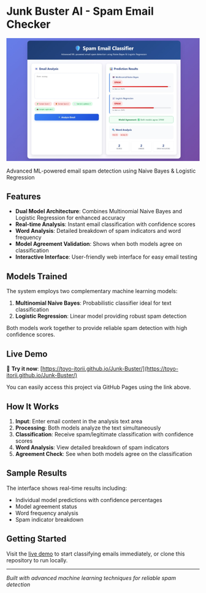# Junk Buster AI - Spam Email Checker

![Spam Email Classifier Interface](spam-classifier-interface.jpeg)

Advanced ML-powered email spam detection using Naive Bayes & Logistic Regression

## Features

- **Dual Model Architecture**: Combines Multinomial Naive Bayes and Logistic Regression for enhanced accuracy
- **Real-time Analysis**: Instant email classification with confidence scores
- **Word Analysis**: Detailed breakdown of spam indicators and word frequency
- **Model Agreement Validation**: Shows when both models agree on classification
- **Interactive Interface**: User-friendly web interface for easy email testing

## Models Trained

The system employs two complementary machine learning models:

1. **Multinomial Naive Bayes**: Probabilistic classifier ideal for text classification
2. **Logistic Regression**: Linear model providing robust spam detection

Both models work together to provide reliable spam detection with high confidence scores.

## Live Demo

🚀 **Try it now**: [https://toyo-itorii.github.io/Junk-Buster/](https://toyo-itorii.github.io/Junk-Buster/)

You can easily access this project via GitHub Pages using the link above.

## How It Works

1. **Input**: Enter email content in the analysis text area
2. **Processing**: Both models analyze the text simultaneously
3. **Classification**: Receive spam/legitimate classification with confidence scores
4. **Word Analysis**: View detailed breakdown of spam indicators
5. **Agreement Check**: See when both models agree on the classification

## Sample Results

The interface shows real-time results including:
- Individual model predictions with confidence percentages
- Model agreement status
- Word frequency analysis
- Spam indicator breakdown

## Getting Started

Visit the [live demo](https://toyo-itorii.github.io/Junk-Buster/) to start classifying emails immediately, or clone this repository to run locally.

---

*Built with advanced machine learning techniques for reliable spam detection*

<!-- ---
# Spam Email Classifier

## Project Overview

This project implements a machine learning-based spam email classifier. It demonstrates a typical end-to-end machine learning workflow, including **data loading**, **exploratory data analysis (EDA)**, text preprocessing (though skipped for the provided dataset which is pre-vectorized), **data splitting**, **model training**, **evaluation**, and **persistence**.

The classifier is built using Python and popular machine learning libraries like `pandas`, `scikit-learn`, and `nltk`.

---
## Dataset

The project currently uses the `emails.csv` dataset, located in the `data/` directory. This dataset is unique because it's already pre-processed and vectorized. Each column represents a word from the email vocabulary, and the values are their respective counts within an email. The final column, `Prediction`, serves as the target variable (0 for not spam, 1 for spam).
[**Kaggle**](https://www.kaggle.com/datasets/balaka18/email-spam-classification-dataset-csv)

---
## Project Structure

```
spam_classifier_project/
├── data/
│   └── emails.csv          # The email dataset
├── trained_models/
│   ├── logistic_regression_model.joblib  # Saved Logistic Regression model
│   └── multinomial_nb_model.joblib     # Saved Multinomial Naive Bayes model
├── utils.py                # Reusable functions for data loading and preprocessing
└── main.py                 # Main script orchestrating the ML pipeline
└── README.md               # This README file
└── requirements.txt        # List of project dependencies
```

## Models Trained
You can easily access this project via github page on the right panel.

---
## Setup and Installation

To get this project up and running on your local machine, follow these steps:

1.  **Clone the repository (if applicable):**
    ```bash
    git clone https://github.com/toyo-itorii/Junk-Buster
    cd spam_classifier_project
    ```
    (If you don't have a repository, simply navigate to your project directory.)

2.  **Create a Virtual Environment (Recommended):**
    It's highly recommended to use a virtual environment to manage project dependencies.
    ```bash
    python -m venv venv
    ```

3.  **Activate the Virtual Environment:**
    * **On Windows:**
        ```bash
        .\venv\Scripts\activate
        ```
    * **On macOS/Linux:**
        ```bash
        source venv/bin/activate
        ```

4.  **Install Dependencies:**
    Install all the required Python libraries using `pip` and the `requirements.txt` file:
    ```bash
    pip install -r requirements.txt
    ```

5.  **Download NLTK Data:**
    The `nltk` library requires specific data packages. The `main.py` script will automatically check for and download these the first time it runs.

---
## How to Run

After setting up the environment and installing dependencies, you can run the main script to perform the entire ML pipeline:

```bash
python main.py
```

This script will:
1.  **Load** the `emails.csv` dataset.
2.  Perform **Exploratory Data Analysis (EDA)**.
3.  *Skip* text preprocessing (as the data is already vectorized).
4.  **Split** the data into training and testing sets.
5.  *Skip* TF-IDF vectorization (as the data is already numerical).
6.  **Train and evaluate** two models: **Multinomial Naive Bayes** and **Logistic Regression**.
7.  **Save** the trained models (`.joblib` files) into the `trained_models/` directory.
8.  Demonstrate **loading** the saved models and making a dummy prediction.

---
## Modules

* **`main.py`**: The entry point of the application. It orchestrates the entire machine learning pipeline from data loading to model persistence.
* **`utils.py`**: Contains utility functions such as `load_dataset` for handling various file formats and `preprocess_text` for cleaning raw text (though not directly used on this dataset due to its pre-vectorized nature).
* **`requirements.txt`**: Lists all the necessary Python packages and their versions to run this project.

---
## Models Trained

This project trains and evaluates two common classification algorithms:

* **Multinomial Naive Bayes (MNB)**: A probabilistic classifier often used for text classification.
* **Logistic Regression**: A linear model used for binary classification, providing insights into feature importance.

Both models are evaluated using **Accuracy**, **Precision**, **Recall**, **F1-Score**, and **Confusion Matrix** to provide a comprehensive understanding of their performance.

---
## Model Persistence

The trained `Multinomial Naive Bayes` and `Logistic Regression` models are saved using `joblib` in the `trained_models/` directory. This allows for quick loading and reuse of the models for making predictions without needing to retrain them every time the application runs.

---
## Web Architecture

The trained `Multinomial Naive Bayes` and `Logistic Regression` models are saved using `joblib` in the `trained_models/` directory. This allows for quick loading and reuse of the models for making predictions without needing to retrain them every time the application runs.

---
## Future Enhancements

* **Hyperparameter Tuning:** Implement techniques like GridSearchCV or RandomizedSearchCV to find optimal hyperparameters for the models.
* **More Advanced Models:** Experiment with other classification algorithms (e.g., SVM, Gradient Boosting).
* **Raw Text Support:** Modify the pipeline to handle raw email text directly, incorporating the `preprocess_text` function and `TfidfVectorizer` for datasets that are not pre-vectorized.
* **Deployment:** Create a simple API (e.g., with Flask or FastAPI) to expose the trained model for real-time spam prediction.
* **Logging:** Add comprehensive logging for better tracking of the pipeline's execution.
* **Data Versioning:** Use tools like DVC for managing dataset versions.
* **Web UI:** Create a responsive web interface, allowing user to input email text and receive instant predictions with confidence scores.
--- -->